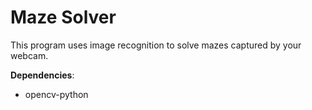 # Maze Solver
This program uses image recognition to solve mazes captured by your webcam.

**Dependencies**:
* opencv-python
